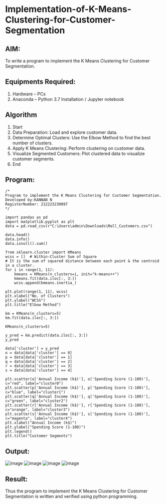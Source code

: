 # Implementation-of-K-Means-Clustering-for-Customer-Segmentation

## AIM:
To write a program to implement the K Means Clustering for Customer Segmentation.

## Equipments Required:
1. Hardware – PCs
2. Anaconda – Python 3.7 Installation / Jupyter notebook

## Algorithm
1. Start
2. Data Preparation: Load and explore customer data.
3. Determine Optimal Clusters: Use the Elbow Method to find the best number of clusters.
4. Apply K Means Clustering: Perform clustering on customer data.
5. Visualize Segmented Customers: Plot clustered data to visualize customer segments.
6. End

## Program:
```
/*
Program to implement the K Means Clustering for Customer Segmentation.
Developed by:KANNAN N
RegisterNumber: 212223230097
*/
```
```
import pandas as pd
import matplotlib.pyplot as plt
data = pd.read_csv(r"C:\Users\admin\Downloads\Mall_Customers.csv")

data.head()
data.info()
data.isnull().sum()

from sklearn.cluster import KMeans
wcss = []  # Within-Cluster Sum of Square
# It is the sum of squared distance between each point & the centroid in a cluster.
for i in range(1, 11):
    kmeans = KMeans(n_clusters=i, init="k-means++")
    kmeans.fit(data.iloc[:, 3:])
    wcss.append(kmeans.inertia_)

plt.plot(range(1, 11), wcss)
plt.xlabel("No. of Clusters")
plt.ylabel("WCSS")
plt.title("Elbow Method")

km = KMeans(n_clusters=5)
km.fit(data.iloc[:, 3:])

KMeans(n_clusters=5)

y_pred = km.predict(data.iloc[:, 3:])
y_pred

data['cluster'] = y_pred
o = data[data['cluster'] == 0]
p = data[data['cluster'] == 1]
q = data[data['cluster'] == 2]
r = data[data['cluster'] == 3]
s = data[data['cluster'] == 4]

plt.scatter(o['Annual Income (k$)'], o['Spending Score (1-100)'], c="red", label="cluster0")
plt.scatter(p['Annual Income (k$)'], p['Spending Score (1-100)'], c="blue", label="cluster1")
plt.scatter(q['Annual Income (k$)'], q['Spending Score (1-100)'], c="green", label="cluster2")
plt.scatter(r['Annual Income (k$)'], r['Spending Score (1-100)'], c="orange", label="cluster3")
plt.scatter(s['Annual Income (k$)'], s['Spending Score (1-100)'], c="magenta", label="cluster4")
plt.xlabel("Annual Income (k$)")
plt.ylabel("Spending Score (1-100)")
plt.legend()
plt.title("Customer Segments")

```

## Output:
![image](https://github.com/user-attachments/assets/7c56fbc0-57f1-4743-a21f-affc49011506)
![image](https://github.com/user-attachments/assets/4ab9c23a-f61b-4884-a07d-b5d36a03ca4f)
![image](https://github.com/user-attachments/assets/f0a2239f-c949-49c9-b38a-6fe1f7c75c2a)
![image](https://github.com/user-attachments/assets/a8786161-62ad-47d8-ba76-4f0d979592e7)




## Result:
Thus the program to implement the K Means Clustering for Customer Segmentation is written and verified using python programming.
